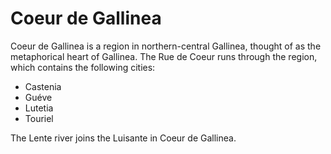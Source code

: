 # Coeur de Gallinea

Coeur de Gallinea is a region in northern-central Gallinea, thought of as the metaphorical 
heart of Gallinea. The Rue de Coeur runs through the region, which contains the following cities:

- Castenia
- Guéve
- Lutetia
- Touriel

The Lente river joins the Luisante in Coeur de Gallinea.


